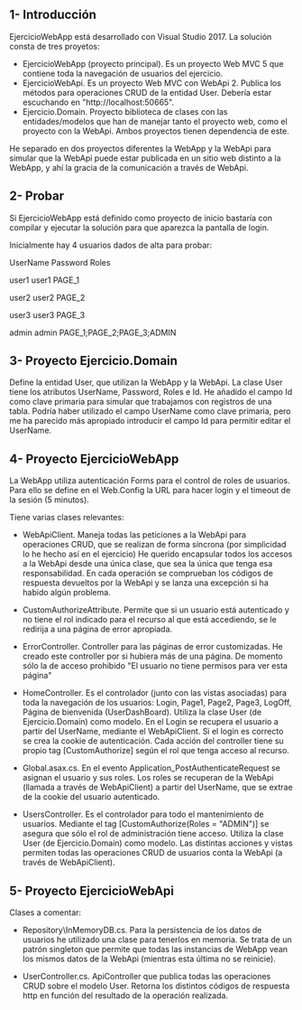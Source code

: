 1- Introducción
---------------
EjercicioWebApp está desarrollado con Visual Studio 2017. La solución consta de tres proyetos:

- EjercicioWebApp (proyecto principal). Es un proyecto Web MVC 5 que contiene toda la navegación de usuarios del ejercicio.
- EjercicioWebApi. Es un proyecto Web MVC con WebApi 2. Publica los métodos para operaciones CRUD de la entidad User.
				   Debería estar escuchando en "http://localhost:50665". 
- Ejercicio.Domain. Proyecto biblioteca de clases con las entidades/modelos que han de manejar tanto el proyecto web, como el proyecto con la WebApi.
					Ambos proyectos tienen dependencia de este.
					
He separado en dos proyectos diferentes la WebApp y la WebApi para simular que la WebApi puede estar publicada 
en un sitio web distinto a la WebApp, y ahí la gracia de la comunicación a través de WebApi.



2- Probar
---------
Si EjercicioWebApp está definido como proyecto de inicio bastaría con compilar y ejecutar la
solución para que aparezca la pantalla de login.

Inicialmente hay 4 usuarios dados de alta para probar:

UserName 	Password	Roles

user1		user1		PAGE_1	

user2		user2		PAGE_2	

user3		user3		PAGE_3	

admin		admin		PAGE_1;PAGE_2;PAGE_3;ADMIN



3- Proyecto Ejercicio.Domain
----------------------------
Define la entidad User, que utilizan la WebApp y la WebApi. 
La clase User tiene los atributos UserName, Password, Roles e Id. He añadido el campo Id como clave primaria
para simular que trabajamos con registros de una tabla. Podría haber utilizado el campo UserName como clave
primaria, pero me ha parecido más apropiado introducir el campo Id para permitir editar el UserName.



4- Proyecto EjercicioWebApp
---------------------------
La WebApp utiliza autenticación Forms para el control de roles de usuarios.
Para ello se define en el Web.Config la URL para hacer login y el timeout de la sesión (5 minutos).

<authentication mode="Forms">
  <forms loginUrl="~/Home/Login" timeout="5" />
</authentication>
	
Tiene varias clases relevantes:

- WebApiClient. Maneja todas las peticiones a la WebApi para operaciones CRUD, que se realizan de forma síncrona (por simplicidad lo he hecho así en el ejercicio)
                He querido encapsular todos los accesos a la WebApi desde una única clase, que sea la única que tenga esa responsabilidad.
				En cada operación se comprueban los códigos de respuesta devueltos por la WebApi y se lanza una
				excepción si ha habido algún problema.
				
- CustomAuthorizeAttribute. Permite que si un usuario está autenticado y no tiene el rol indicado para el recurso
							al que está accediendo, se le redirija a una página de error apropiada.
							
- ErrorController. Controller para las páginas de error customizadas. He creado este controller por si hubiera
				   más de una página. De momento sólo la de acceso prohibido "El usuario no tiene permisos para ver esta página"
				
- HomeController. Es el controlador (junto con las vistas asociadas) para toda la navegación de los usuarios: Login, Page1, Page2, Page3, LogOff, Página de bienvenida (UserDashBoard).
				  Utiliza la clase User (de Ejercicio.Domain) como modelo.
				  En el Login se recupera el usuario a partir del UserName, mediante el WebApiClient. Si el login es correcto se crea la cookie de autenticación.
				  Cada acción del controller tiene su propio tag [CustomAuthorize] según el rol que tenga acceso  al recurso.
				  
- Global.asax.cs. En el evento Application_PostAuthenticateRequest se asignan el usuario y sus roles. 
				  Los roles se recuperan de la WebApi (llamada a través de WebApiClient) a partir del
				  UserName, que se extrae de la cookie del usuario autenticado.
				  
- UsersController. Es el controlador para todo el mantenimiento de usuarios. Mediante el tag [CustomAuthorize(Roles = "ADMIN")]
				   se asegura que sólo el rol de administración tiene acceso. 
				   Utiliza la clase User (de Ejercicio.Domain) como modelo.
				   Las distintas acciones y vistas permiten todas las operaciones CRUD de usuarios conta la WebApi 
				   (a través de WebApiClient).


				   
5- Proyecto EjercicioWebApi
---------------------------
Clases a comentar:

- Repository\InMemoryDB.cs. Para la persistencia de los datos de usuarios he utilizado una clase para 
							tenerlos en memoria. Se trata de un patrón singleton que permite que todas
							las instancias de WebApp vean los mismos datos de la WebApi (mientras esta última
							no se reinicie).
							
- UserController.cs. ApiController que publica todas las operaciones CRUD sobre el modelo User. 
					 Retorna los distintos códigos de respuesta http en función del resultado de la 
					 operación realizada.
